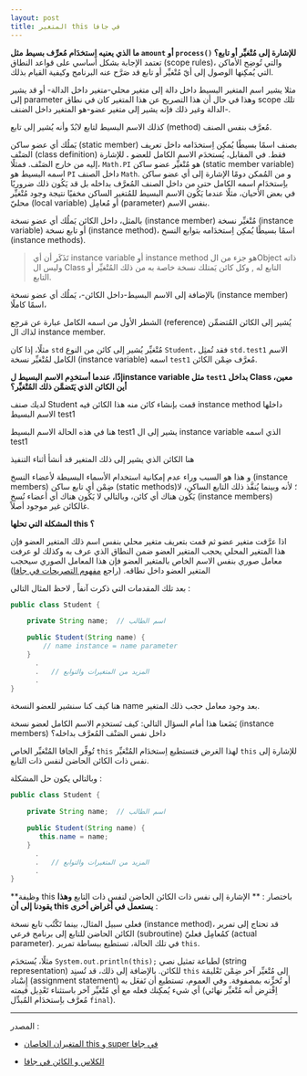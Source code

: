 ```yaml
---
layout: post
title: المتغير this في جافا
---
```


**ما الذي يعنيه اِستخدَام مُعرِّف بسيط مثل `amount` أو `process()‎` للإشارة إلى مُتْغيِّر أو تابع؟** تعتمد الإجابة بشكل أساسي على قواعد النطاق (scope rules)، والتي تُوضِح الأماكن التي يُمكِنها الوصول إلى أيّ مُتْغيِّر أو تابع قد صَرَّح عنه البرنامج وكيفية القيام بذلك.

مثلا يشير اسم المتغير البسيط داخل دالة إلى متغير محلي-متغير داخل الدالة- أو قد يشير إلى parameter  وهذا في حال أن هذا التصريح عن هذا المتغير كان في نطاق scope تلك الدالة وغير ذلك فإنه يشير إلى متغير عضو-هو المتغير داخل الضنف-.

كذلك الاسم البسيط لتابع لابُدّ وأنه يُشير إلى تابع (method) مُعرَّف بنفس الصنف.

يَملُك أي عضو ساكن (static member) بصنف اسمًا بسيطًا يُمكِن اِستخدَامه داخل تعريف الصَنْف (class definition) فقط. في المقابل، يُستخدَم الاسم الكامل للعضو **.** للإشارة إليه من خارج الصَنْف. فمثلًا، `Math.PI` هو مُتْغيِّر عضو ساكن (static member variable) اسمه البسيط هو `PI` داخل الصنف `Math`. و من المُمكن دومًا الإشارة إلى أي عضو ساكن باِستخدَام اسمه الكامل حتى من داخل الصنف المُعرَّف بداخله بل قد يَكُون ذلك ضروريًا في بعض الأحيان، مثلًا عندما يَكُون الاسم البسيط للمُتغير الساكن مخفيًا نتيجة وجود مُتْغيِّر محليّ (local variable) أو مُعامِل (parameter) بنفس الاسم.

بالمثل، داخل الكائن يَملُك أي عضو نسخة (instance member) مُتْغيِّر نسخة (instance variable) أو تابع نسخة (instance method)، اسمًا بسيطًا يُمكِن اِستخدَامه بتوابع النسخ (instance methods).

>  تَذَكَر أن أي instance variable أو instance method هو جزء من الObject ذاته وليس ال Class التابع له , وكل كائن يَمتلك نسخة خاصة به من ذلك المُتْغيِّر أو التابع.

 بالإضافة إلى الاسم البسيط-داخل الكائن-، يَملُك أي عضو نسخة (instance member) اسمًا كاملًا،

الشطر الأول من اسمه الكامل عبارة عن مَرجِع (reference) يُشير إلى الكائن المُتضمِّن لذاك ال instance member. 

مثلًا، إذا كان `std` مُتْغيِّر يُشير إلى كائن من النوع `Student`، فقد تُمثِل `std.test1` الاسم الكامل لمُتْغيِّر نسخة (instance variable) اسمه `test1` مُعرَّف ضِمْن الكائن.

**إذًا، عندما أستخدِم الاسم البسيط لinstance variable مثل `test1` بداخل Class معين، أين الكائن الذي يَتَضمَّن ذلك المُتْغيِّر؟** 

لديك صنف Student قمت بإنشاء كائن منه هذا الكائن فيه instance method داخلها الاسم البسيط test1 

هنا في هذه الحالة الاسم البسيط test1 يشير إلى ال instance variable الذي اسمه test1

هنا الكائن الذي يشير إلى ذلك المتغير قد أنشأ أثناء التنفيذ

و  هذا هو السبب وراء عدم إمكانية استخدام الأسماء البسيطة لأعضاء النسخ (instance members) ضِمْن أي تابع ساكن (static methods)؛ لأنه وبينما يُنفَّذ ذلك التابع الساكن، لا يَكُون هناك أي كائن، وبالتالي لا يَكُون هناك أي أعضاء نُسخ (instance members) غالكائن غير موجود أصلاً.



**المشكلة التي تحلها this ؟**

اذا عرَّفت متغير عضو ثم قمت بتعريف متغير محلي بنفس اسم ذلك المتغير العضو فإن هذا المتغير المحلي يحجب المتغير العضو ضمن النطاق الذي عرف به وكذلك لو عرفت معامل صوري بنفس الاسم الخاص بالمتغير العضو فإن هذا المعامل الصوري سيحجب المتغير العضو داخل نطاقه. (راجع [مفهوم التصريحات في جافا](https://academy.hsoub.com/programming/java/%D9%85%D9%81%D9%87%D9%88%D9%85-%D8%A7%D9%84%D8%AA%D8%B5%D8%B1%D9%8A%D8%AD%D8%A7%D8%AA-declarations-%D9%81%D9%8A-%D8%AC%D8%A7%D9%81%D8%A7-r1093/))

بعد تلك المقدمات التي ذكرت آنفاً , لاحظ المثال التالي :

```java
public class Student {

    private String name;  // اسم الطالب

    public Student(String name) {
        // name instance = name parameter
    }
      .
      .   // المزيد من المتغيرات والتوابع
      .
}
```

هنا كيف كنا سنشير للعضو النسخة name بعد وجود معامل حجب ذلك المتغير.

يَضَعنا هذا أمام السؤال التالي: كيف نَستخدِم الاسم الكامل لعضو نسخة (instance members) داخل نفس الصَنْف المُعرَّف بداخله؟

تُوفِّر الجافا المُتْغيِّر الخاص `this` لهذا الغرض فتستطيع اِستخدَام المُتْغيِّر `this` للإشارة إلى نفس ذات الكائن الحاضن لنفس ذات التابع.

وبالتالي يكون حل المشكلة :

```java
public class Student {

    private String name;  // اسم الطالب

    public Student(String name) {
       this.name = name; 
    }
      .
      .   // المزيد من المتغيرات والتوابع
      .
}
```

**وظيفة this باختصار : ** الإشارة إلى نفس ذات الكائن الحاضن لنفس ذات التابع **وهذا يقودنا إلى أن this يستعمل في أغراض أخرى** :

فعلى سبيل المثال، بينما تَكْتُب تابع نسخة (instance method)، قد تحتاج إلى تمرير الكائن الحاضن للتابع إلى برنامج فرعي (subroutine) كمُعامِل فعليّ (actual parameter). في تلك الحالة، تستطيع ببساطة تمرير `this`. 

مثلًا، يُستخدَم `System.out.println(this);‎` لطباعة تمثيل نصي (string representation) للكائن. بالإضافة إلى ذلك، قد تُسنِد `this` إلى مُتْغيِّر آخر ضِمْن تَعْليمَة إِسْناد (assignment statement) أو تُخزِّنه بمصفوفة. وفي العموم، تستطيع أن تَفعَل به أي شيء يُمكِنك فعله مع أي مُتْغيِّر آخر باستثناء تَعْدِيل قيمته (اِفْترِض أنه مُتْغيِّر نهائي مُعرَّف باِستخدَام المُبدِّل `final`).

---
المصدر : 

* [المتغيران الخاصان this و super في جافا](https://academy.hsoub.com/programming/java/%D8%A7%D9%84%D9%85%D8%AA%D8%BA%D9%8A%D8%B1%D8%A7%D9%86-%D8%A7%D9%84%D8%AE%D8%A7%D8%B5%D8%A7%D9%86-this-%D9%88-super-%D9%81%D9%8A-%D8%AC%D8%A7%D9%81%D8%A7-r1113/)

* [الكلاس و الكائن في جافا](https://harmash.com/java/java-class-and-object/)

  
